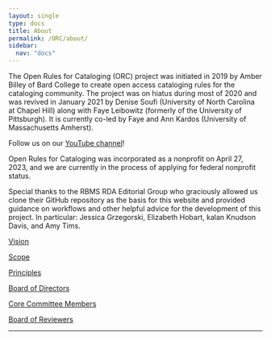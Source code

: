 ```yaml
---
layout: single
type: docs
title: About
permalink: /ORC/about/
sidebar:
  nav: "docs"
---
```


The Open Rules for Cataloging (ORC) project was initiated in 2019 by Amber Billey of Bard College to create open access cataloging rules for the cataloging community. The project was on hiatus during most of 2020 and was revived in January 2021 by Denise Soufi (University of North Carolina at Chapel Hill) along with Faye Leibowitz (formerly of the University of Pittsburgh). It is currently co-led by Faye and Ann Kardos (University of Massachusetts Amherst).

Follow us on our [YouTube channel](https://www.youtube.com/channel/UCWAxYoEdDJcUryqQxgLBprA)! 

Open Rules for Cataloging was incorporated as a nonprofit on April 27, 2023, and we are currently in the process of applying for federal nonprofit status.

Special thanks to the RBMS RDA Editorial Group who graciously allowed us clone their GitHub repository as the basis for this website and provided guidance on workflows and other helpful advice for the development of this project. In particular: Jessica Grzegorski, Elizabeth Hobart, kalan Knudson Davis, and Amy Tims.

[Vision](/ORC/about/Vision/)

[Scope](/ORC/about/Scope/)

[Principles](/ORC/about/Principles/)

[Board of Directors](/ORC/about/Directors/)

[Core Committee Members](/ORC/about/Core/)

[Board of Reviewers](/ORC/about/Reviewers/)

---
